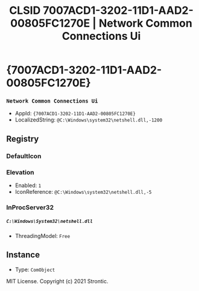 ﻿---
title: "CLSID 7007ACD1-3202-11D1-AAD2-00805FC1270E | Network Common Connections Ui"
excerpt: What is COM-Object CLSID 7007ACD1-3202-11D1-AAD2-00805FC1270E?
---

# {7007ACD1-3202-11D1-AAD2-00805FC1270E}

### `Network Common Connections Ui`
* AppId: `{7007ACD1-3202-11D1-AAD2-00805FC1270E}`
* LocalizedString: `@C:\Windows\system32\netshell.dll,-1200`

## Registry


### DefaultIcon


### Elevation

* Enabled: `1`
* IconReference: `@C:\Windows\system32\netshell.dll,-5`

### InProcServer32

##### `C:\Windows\System32\netshell.dll`
* ThreadingModel: `Free`

## Instance

* Type: `ComObject`

MIT License. Copyright (c) 2021 Strontic.


